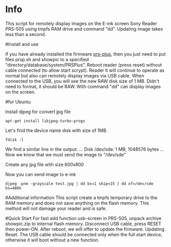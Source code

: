# Info

This script for remotely display images on the E-ink screen Sony Reader PRS-505 using tmpfs RAM drive and command "dd". Updating image takes less than a second.

#Install and use

If you have already installed the firmware [prs-plus](https://code.google.com/archive/p/prs-plus/), then you just need to put files prsp.sh and showpic to a specified "directory/database/system/PRSPlus". Reboot reader (press reset) without cable connected (to allow start scrypt). Reader it will continue to operate as normal but also can remotely display images via USB cable. When connected to the USB, you will see the new RAW disk size of 1 MB. Didn't need to format, it should be RAW. With command "dd" can display images on the screen.

#for Ubuntu

Install djpeg for convert jpg file
```
apt-get install libjpeg-turbo-progs
```

Let's find the device name disk with size of 1MB.
```
fdisk -l
```
We find a similar line in the output:
...
Disk /dev/sde: 1 MB, 1048576 bytes
...
Now we know that we must send the image to "/dev/sde"


Create any jpg file with size  600x800
 
Now you can send image to e-ink
```
djpeg -pnm -grayscale test.jpg | dd bs=1 skip=15 | dd of=/dev/sde bs=480k
```

#Additional information
This script create a tmpfs temporary drive to the RAM memory and does not save anything on the flash memory. This method will not damage your reader and is safe.

#Quick Start
For fast add function usb-screen in PRS-505, unpack archive showpic.zip to internal flash memory. Disconnect USB cable, press RESET then power-ON.  After reboot, we will offer to update the firmware. Updating. Reset. The USB cable should be connected only when the full start device, otherwise it will boot without a new function. 
